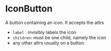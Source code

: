 # IconButton
A button containing an icon. It accepts the attrs

 - `label` : invisibly labels the icon
 - `children`: must be one child, namely the icon
 - any other attrs usually on a button.
